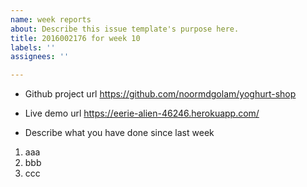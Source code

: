 ```yaml
---
name: week reports
about: Describe this issue template's purpose here.
title: 2016002176 for week 10
labels: ''
assignees: ''

---
```


* Github project url
https://github.com/noormdgolam/yoghurt-shop

* Live demo url
https://eerie-alien-46246.herokuapp.com/

* Describe what you have done since last week

1. aaa
2. bbb
3. ccc
